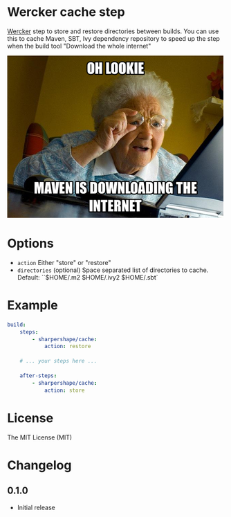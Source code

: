# Wercker cache step
[Wercker](https://wercker.com) step to store and restore directories between builds.
You can use this to cache Maven, SBT, Ivy dependency repository to speed up the
step when the build tool "Download the whole internet"

![Oh look Maven downloading internet](maven-download-internet.png "Oh look Maven downloading internet")

# Options

- `action` Either "store" or "restore"
- `directories` (optional) Space separated list of directories to cache. Default: ``$HOME/.m2 $HOME/.ivy2 $HOME/.sbt`

# Example
```yaml
build:
    steps:
        - sharpershape/cache:
            action: restore

    # ... your steps here ...

    after-steps:
        - sharpershape/cache:
            action: store
```
# License
The MIT License (MIT)

# Changelog

## 0.1.0
- Initial release
